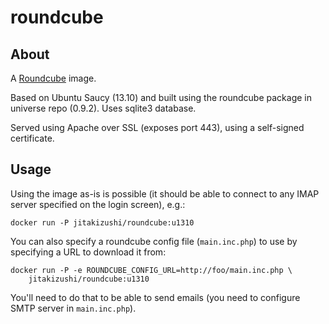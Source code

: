 # roundcube

## About

A [Roundcube](http://roundcube.net/) image.

Based on Ubuntu Saucy (13.10) and built using the roundcube package in universe
repo (0.9.2).  Uses sqlite3 database.

Served using Apache over SSL (exposes port 443), using a self-signed
certificate.

## Usage

Using the image as-is is possible (it should be able to connect to any IMAP
server specified on the login screen), e.g.:

    docker run -P jitakizushi/roundcube:u1310

You can also specify a roundcube config file (`main.inc.php`) to use by
specifying a URL to download it from:

    docker run -P -e ROUNDCUBE_CONFIG_URL=http://foo/main.inc.php \
        jitakizushi/roundcube:u1310

You'll need to do that to be able to send emails (you need to configure SMTP
server in `main.inc.php`).
